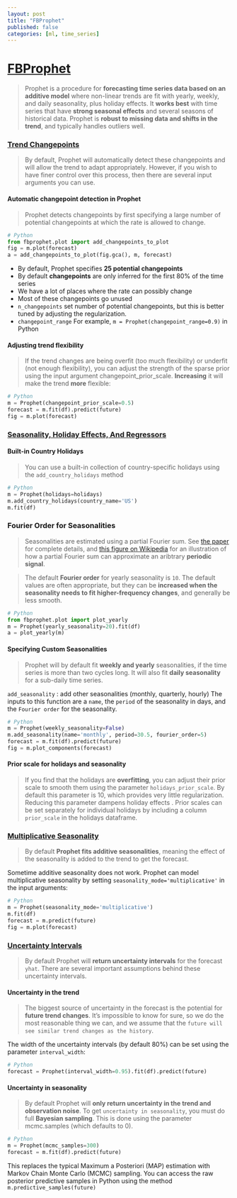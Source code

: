 ```yaml
---
layout: post
title: "FBProphet"
published: false
categories: [ml, time_series]
---
```

# [FBProphet](https://facebook.github.io/prophet/)
> Prophet is a procedure for **forecasting time series data based on an additive model** where non-linear trends are fit with yearly, weekly, and daily seasonality, plus holiday effects. It **works best** with time series that have **strong seasonal effects** and several seasons of historical data. Prophet is **robust to missing data and shifts in the trend**, and typically handles outliers well.



### [Trend Changepoints](https://facebook.github.io/prophet/docs/trend_changepoints.html)
> By default, Prophet will automatically detect these changepoints and will allow the trend to adapt appropriately.
However, if you wish to have finer control over this process, then there are several input arguments you can use.

#### Automatic changepoint detection in Prophet
> Prophet detects changepoints by first specifying a large number of potential changepoints at which the rate is allowed to change.

```Python
# Python
from fbprophet.plot import add_changepoints_to_plot
fig = m.plot(forecast)
a = add_changepoints_to_plot(fig.gca(), m, forecast)
```

* By default, Prophet specifies **25 potential changepoints**
* By default **changepoints** are only inferred for the first 80% of the time series
* We have a lot of places where the rate can possibly change
* Most of these changepoints go unused
* `n_changepoints`  set number of potential changepoints, but this is better tuned by adjusting the regularization.
* `changepoint_range`   For example, `m = Prophet(changepoint_range=0.9)` in Python

#### Adjusting trend flexibility
> If the trend changes are being overfit (too much flexibility) or underfit (not enough flexibility), you can adjust the strength of the sparse prior using the input argument changepoint_prior_scale. **Increasing** it will make the trend **more** flexible:

```Python
# Python
m = Prophet(changepoint_prior_scale=0.5)
forecast = m.fit(df).predict(future)
fig = m.plot(forecast)
```

### [Seasonality, Holiday Effects, And Regressors](https://facebook.github.io/prophet/docs/seasonality,_holiday_effects,_and_regressors.html)

#### Built-in Country Holidays
> You can use a built-in collection of country-specific holidays using the `add_country_holidays` method

```Python
# Python
m = Prophet(holidays=holidays)
m.add_country_holidays(country_name='US')
m.fit(df)
```

### Fourier Order for Seasonalities
> Seasonalities are estimated using a partial Fourier sum. See [the paper](https://peerj.com/preprints/3190/) for complete details, and [this figure on Wikipedia](https://en.wikipedia.org/wiki/Fourier_series#/media/File:Fourier_Series.svg) for an illustration of how a partial Fourier sum can approximate an aribtrary **periodic signal**.

> The default **Fourier order** for yearly seasonality is `10`. The default values are often appropriate, but they can be **increased when the seasonality needs to fit higher-frequency changes**, and generally be less smooth.

```Python
# Python
from fbprophet.plot import plot_yearly
m = Prophet(yearly_seasonality=20).fit(df)
a = plot_yearly(m)
```

#### Specifying Custom Seasonalities
> Prophet will by default fit **weekly and yearly** seasonalities, if the time series is more than two cycles long. It will also fit **daily seasonality** for a sub-daily time series.

`add_seasonality` : add other seasonalities (monthly, quarterly, hourly) The inputs to this function are a `name`, the `period` of the seasonality in days, and the `Fourier order` for the seasonality.

```Python
# Python
m = Prophet(weekly_seasonality=False)
m.add_seasonality(name='monthly', period=30.5, fourier_order=5)
forecast = m.fit(df).predict(future)
fig = m.plot_components(forecast)
```

#### Prior scale for holidays and seasonality
> If you find that the holidays are **overfitting**, you can adjust their prior scale to smooth them using the parameter `holidays_prior_scale`. By default this parameter is 10, which provides very little regularization. Reducing this parameter dampens holiday effects . Prior scales can be set separately for individual holidays by including a column `prior_scale` in the holidays dataframe.


### [Multiplicative Seasonality](https://facebook.github.io/prophet/docs/multiplicative_seasonality.html)
> By default **Prophet fits additive seasonalities**, meaning the effect of the seasonality is added to the trend to get the forecast.

Sometime additive seasonality does not work. Prophet can model multiplicative seasonality by setting `seasonality_mode='multiplicative'` in the input arguments:

```Python
# Python
m = Prophet(seasonality_mode='multiplicative')
m.fit(df)
forecast = m.predict(future)
fig = m.plot(forecast)
```

### [Uncertainty Intervals](https://facebook.github.io/prophet/docs/uncertainty_intervals.html)
> By default Prophet will **return uncertainty intervals** for the forecast `yhat`. There are several important assumptions behind these uncertainty intervals.

#### Uncertainty in the trend
> The biggest source of uncertainty in the forecast is the potential for **future trend changes**. It’s impossible to know for sure, so we do the most reasonable thing we can, and we assume that the `future will see similar trend changes as the history`.

The width of the uncertainty intervals (by default 80%) can be set using the parameter `interval_width`:

```Python
# Python
forecast = Prophet(interval_width=0.95).fit(df).predict(future)
```

#### Uncertainty in seasonality
> By default Prophet will **only return uncertainty in the trend and observation noise**. To get `uncertainty in seasonality`, you must do full **Bayesian sampling**. This is done using the parameter mcmc.samples (which defaults to 0).

```Python
# Python
m = Prophet(mcmc_samples=300)
forecast = m.fit(df).predict(future)
```
This replaces the typical Maximum a Posteriori (MAP) estimation with Markov Chain Monte Carlo (MCMC) sampling.
You can access the raw posterior predictive samples in Python using the method `m.predictive_samples(future)`

